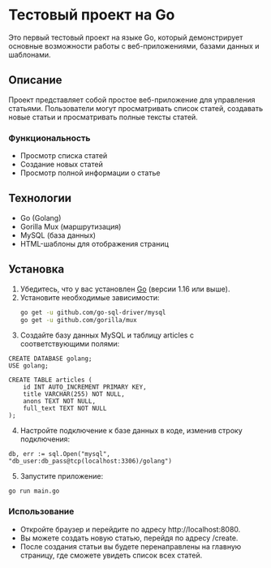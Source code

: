 # Тестовый проект на Go

Это первый тестовый проект на языке Go, который демонстрирует основные возможности работы с веб-приложениями, базами данных и шаблонами.

## Описание

Проект представляет собой простое веб-приложение для управления статьями. Пользователи могут просматривать список статей, создавать новые статьи и просматривать полные тексты статей.

### Функциональность

- Просмотр списка статей
- Создание новых статей
- Просмотр полной информации о статье

## Технологии

- Go (Golang)
- Gorilla Mux (маршрутизация)
- MySQL (база данных)
- HTML-шаблоны для отображения страниц

## Установка

1. Убедитесь, что у вас установлен [Go](https://golang.org/dl/) (версии 1.16 или выше).
2. Установите необходимые зависимости:
   ```bash
   go get -u github.com/go-sql-driver/mysql
   go get -u github.com/gorilla/mux

3. Создайте базу данных MySQL и таблицу articles с соответствующими полями:

```
CREATE DATABASE golang;
USE golang;

CREATE TABLE articles (
    id INT AUTO_INCREMENT PRIMARY KEY,
    title VARCHAR(255) NOT NULL,
    anons TEXT NOT NULL,
    full_text TEXT NOT NULL
);
```

4. Настройте подключение к базе данных в коде, изменив строку подключения:
```
db, err := sql.Open("mysql", "db_user:db_pass@tcp(localhost:3306)/golang")
```

5. Запустите приложение:
```
go run main.go
```

### Использование
- Откройте браузер и перейдите по адресу http://localhost:8080.
- Вы можете создать новую статью, перейдя по адресу /create.
- После создания статьи вы будете перенаправлены на главную страницу, где сможете увидеть список всех статей.